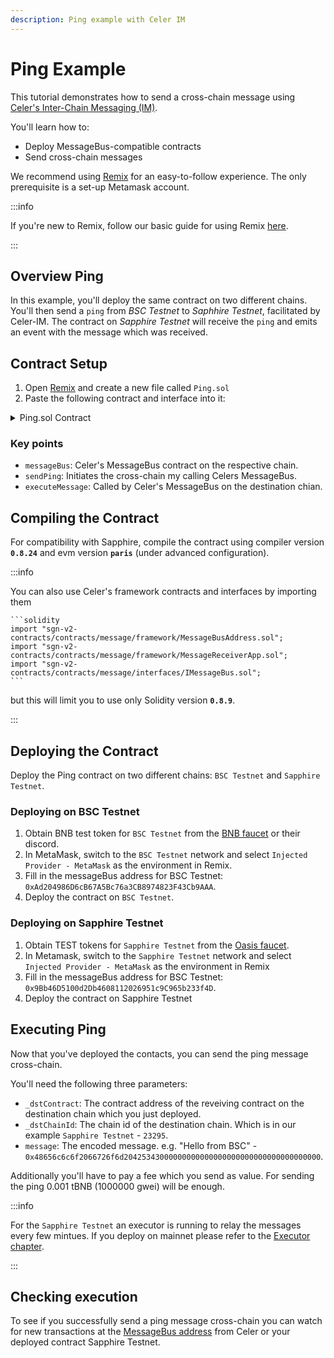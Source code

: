 ```yaml
---
description: Ping example with Celer IM
---
```


# Ping Example

This tutorial demonstrates how to send a cross-chain message using
[Celer's Inter-Chain Messaging (IM)].

[Celer's Inter-Chain Messaging (IM)]: https://im-docs.celer.network/

You'll learn how to:

 - Deploy MessageBus-compatible contracts
 - Send cross-chain messages

We recommend using [Remix] for an easy-to-follow experience.
The only prerequisite is a set-up Metamask account.

:::info

If you're new to Remix, follow our basic guide for using Remix
[here][dapp-remix].

[dapp-remix]: ../../tools/remix.md

:::

## Overview Ping

In this example, you'll deploy the same contract on two different chains.
You'll then send a `ping` from *BSC Testnet* to *Saphhire Testnet*, facilitated
by Celer-IM.
The contract on *Sapphire Testnet* will receive the `ping` and emits an event
with the message which was received.

## Contract Setup

1. Open [Remix] and create a new file called `Ping.sol`
2. Paste the following contract and interface into it:

 <details>
    <summary> Ping.sol Contract </summary>

    ```solidity title="Ping.sol" showLineNumbers
    // SPDX-License-Identifier: MIT
    pragma solidity ^0.8.0;

    interface IMessageBus {
            function sendMessage(
            address _receiver,
            uint256 _dstChainId,
            bytes calldata _message
        ) external payable;
    }


    contract Ping  {
        address public messageBus;

        event MessageReceived(
            address srcContract,
            uint64 srcChainId,
            address sender,
            bytes message
        );


        enum ExecutionStatus {
            Fail, // execution failed, finalized
            Success, // execution succeeded, finalized
            Retry // execution rejected, can retry later
        }

        constructor(address _messageBus) {
            messageBus = _messageBus;
        }

        modifier onlyMessageBus() {
            require(msg.sender == messageBus, "caller is not message bus");
            _;
        }


        function sendPing(
            address _dstContract,
            uint64 _dstChainId,
            bytes calldata _message
        ) external payable {
            bytes memory message = abi.encode(msg.sender, _message);
            IMessageBus(messageBus).sendMessage{value: msg.value}(_dstContract, _dstChainId, message);
        }

        function executeMessage(
            address _srcContract,
            uint64 _srcChainId,
            bytes calldata _message,
            address // executor
        ) external payable onlyMessageBus returns (ExecutionStatus) {
            (address sender, bytes memory message) = abi.decode(
                (_message),
                (address, bytes)
            );
            emit MessageReceived(_srcContract, _srcChainId, sender, message);
            return ExecutionStatus.Success;
        }
    }
    ```
</details>

### Key points

- `messageBus`: Celer's MessageBus contract on the respective chain.
- `sendPing`: Initiates the cross-chain my calling Celers MessageBus.
- `executeMessage`: Called by Celer's MessageBus on the destination chian.

## Compiling the Contract

For compatibility with Sapphire, compile the contract using compiler version
**`0.8.24`** and evm version **`paris`** (under advanced configuration).

:::info

You can also use Celer's framework contracts and interfaces by importing them

    ```solidity
    import "sgn-v2-contracts/contracts/message/framework/MessageBusAddress.sol";
    import "sgn-v2-contracts/contracts/message/framework/MessageReceiverApp.sol";
    import "sgn-v2-contracts/contracts/message/interfaces/IMessageBus.sol";
    ```

but this will limit you to use only Solidity version **`0.8.9`**.

:::

## Deploying the Contract

Deploy the Ping contract on two different chains: `BSC Testnet` and
`Sapphire Testnet`.

### Deploying on BSC Testnet

1. Obtain BNB test token for `BSC Testnet` from the [BNB faucet] or their
   discord.
2. In MetaMask, switch to the `BSC Testnet` network and select
   `Injected Provider - MetaMask` as the environment in Remix.
3. Fill in the messageBus address for BSC Testnet:
   `0xAd204986D6cB67A5Bc76a3CB8974823F43Cb9AAA`.
4. Deploy the contract on `BSC Testnet`.


[BNB faucet]: https://www.bnbchain.org/en/testnet-faucet

### Deploying on Sapphire Testnet

1. Obtain TEST tokens for `Sapphire Testnet` from the [Oasis faucet].
2. In Metamask, switch to the `Sapphire Testnet` network and select
   `Injected Provider - MetaMask` as the environment in Remix
3. Fill in the messageBus address for BSC Testnet:
   `0x9Bb46D5100d2Db4608112026951c9C965b233f4D`.  
4. Deploy the contract on Sapphire Testnet

[Oasis Faucet]: https://faucet.testnet.oasis.io/

## Executing Ping

Now that you've deployed the contacts, you can send the ping message
cross-chain.

You'll need the following three parameters:

- `_dstContract`: The contract address of the reveiving contract on the
  destination chain which you just deployed.
- `_dstChainId`: The chain id of the destination chain. Which is in our
  example `Sapphire Testnet` - `23295`.
- `message`: The encoded message. e.g. "Hello from BSC" -
  `0x48656c6c6f2066726f6d20425343000000000000000000000000000000000000`.

Additionally you'll have to pay a fee which you send as value. For sending the
ping 0.001 tBNB (1000000 gwei) will be enough.

:::info

For the `Sapphire Testnet` an executor is running to relay the messages every
few mintues. If you deploy on mainnet please refer to the [Executor chapter].

:::

[Executor chapter]: ./README.md#executor

## Checking execution

To see if you successfully send a ping message cross-chain you can watch for
new transactions at the [MessageBus address] from Celer or your deployed
contract Sapphire Testnet.

[MessageBus address]: https://explorer.oasis.io/testnet/sapphire/address/0x9Bb46D5100d2Db4608112026951c9C965b233f4D

[Remix]: https://remix.ethereum.org/
